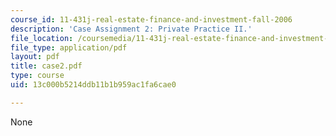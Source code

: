 ```yaml
---
course_id: 11-431j-real-estate-finance-and-investment-fall-2006
description: 'Case Assignment 2: Private Practice II.'
file_location: /coursemedia/11-431j-real-estate-finance-and-investment-fall-2006/13c000b5214ddb11b1b959ac1fa6cae0_case2.pdf
file_type: application/pdf
layout: pdf
title: case2.pdf
type: course
uid: 13c000b5214ddb11b1b959ac1fa6cae0

---
```

None